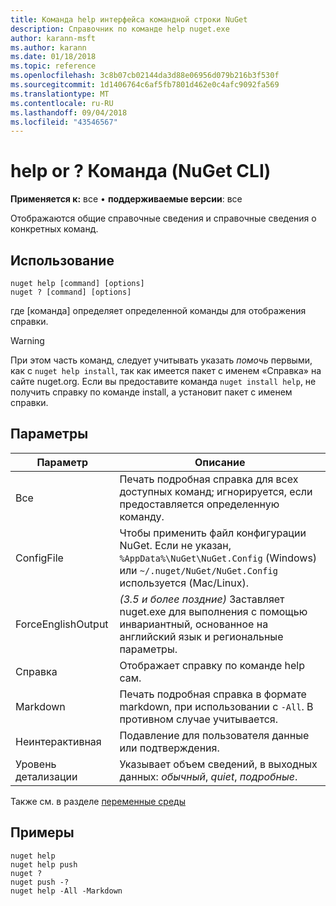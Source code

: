 ```yaml
---
title: Команда help интерфейса командной строки NuGet
description: Справочник по команде help nuget.exe
author: karann-msft
ms.author: karann
ms.date: 01/18/2018
ms.topic: reference
ms.openlocfilehash: 3c8b07cb02144da3d88e06956d079b216b3f530f
ms.sourcegitcommit: 1d1406764c6af5fb7801d462e0c4afc9092fa569
ms.translationtype: MT
ms.contentlocale: ru-RU
ms.lasthandoff: 09/04/2018
ms.locfileid: "43546567"
---
```

# <a name="help-or--command-nuget-cli"></a>help or ? Команда (NuGet CLI)

**Применяется к:** все &bullet; **поддерживаемые версии**: все

Отображаются общие справочные сведения и справочные сведения о конкретных команд.

## <a name="usage"></a>Использование

```cli
nuget help [command] [options]
nuget ? [command] [options]
```

где [команда] определяет определенной команды для отображения справки.

> [!Warning]
> При этом часть команд, следует учитывать указать *помочь* первыми, как с `nuget help install`, так как имеется пакет с именем «Справка» на сайте nuget.org. Если вы предоставите команда `nuget install help`, не получить справку по команде install, а установит пакет с именем справки.

## <a name="options"></a>Параметры

| Параметр | Описание |
| --- | --- |
| Все | Печать подробная справка для всех доступных команд; игнорируется, если предоставляется определенную команду. |
| ConfigFile | Чтобы применить файл конфигурации NuGet. Если не указан, `%AppData%\NuGet\NuGet.Config` (Windows) или `~/.nuget/NuGet/NuGet.Config` используется (Mac/Linux).|
| ForceEnglishOutput | *(3.5 и более поздние)*  Заставляет nuget.exe для выполнения с помощью инвариантный, основанное на английский язык и региональные параметры. |
| Справка | Отображает справку по команде help сам. |
| Markdown | Печать подробная справка в формате markdown, при использовании с `-All`. В противном случае учитывается. |
| Неинтерактивная | Подавление для пользователя данные или подтверждения. |
| Уровень детализации | Указывает объем сведений, в выходных данных: *обычный*, *quiet*, *подробные*. |

Также см. в разделе [переменные среды](cli-ref-environment-variables.md)

## <a name="examples"></a>Примеры

```cli
nuget help
nuget help push
nuget ?
nuget push -?
nuget help -All -Markdown
```
